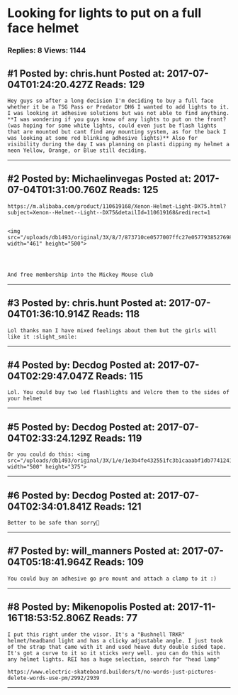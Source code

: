 # Looking for lights to put on a full face helmet

### Replies: 8 Views: 1144

## \#1 Posted by: chris.hunt Posted at: 2017-07-04T01:24:20.427Z Reads: 129

```
Hey guys so after a long decision I'm deciding to buy a full face whether it be a TSG Pass or Predator DH6 I wanted to add lights to it. I was looking at adhesive solutions but was not able to find anything. **I was wondering if you guys know of any lights to put on the front? (was hoping for some white lights, could even just be flash lights that are mounted but cant find any mounting system, as for the back I was looking at some red blinking adhesive lights)** Also for visibility during the day I was planning on plasti dipping my helmet a neon Yellow, Orange, or Blue still deciding.
```

---
## \#2 Posted by: Michaelinvegas Posted at: 2017-07-04T01:31:00.760Z Reads: 125

```
https://m.alibaba.com/product/110619168/Xenon-Helmet-Light-DX75.html?subject=Xenon--Helmet--Light--DX75&detailId=110619168&redirect=1


<img src="/uploads/db1493/original/3X/8/7/873710ce0577007ffc27e05779385276980392a1.JPG" width="461" height="500">




And free membership into the Mickey Mouse club
```

---
## \#3 Posted by: chris.hunt Posted at: 2017-07-04T01:36:10.914Z Reads: 118

```
Lol thanks man I have mixed feelings about them but the girls will like it :slight_smile:
```

---
## \#4 Posted by: Decdog Posted at: 2017-07-04T02:29:47.047Z Reads: 115

```
Lol. You could buy two led flashlights and Velcro them to the sides of your helmet
```

---
## \#5 Posted by: Decdog Posted at: 2017-07-04T02:33:24.129Z Reads: 119

```
Or you could do this: <img src="/uploads/db1493/original/3X/1/e/1e3b4fe432551fc3b1caaabf1db77412411ba5fe.JPG" width="500" height="375">
```

---
## \#6 Posted by: Decdog Posted at: 2017-07-04T02:34:01.841Z Reads: 121

```
Better to be safe than sorry🤣
```

---
## \#7 Posted by: will_manners Posted at: 2017-07-04T05:18:41.964Z Reads: 109

```
You could buy an adhesive go pro mount and attach a clamp to it :)
```

---
## \#8 Posted by: Mikenopolis Posted at: 2017-11-16T18:53:52.806Z Reads: 77

```
I put this right under the visor. It's a "Bushnell TRKR" helmet/headband light and has a clicky adjustable angle. I just took of the strap that came with it and used heave duty double sided tape. It's got a curve to it so it sticks very well. you can do this with any helmet lights. REI has a huge selection, search for "head lamp"

https://www.electric-skateboard.builders/t/no-words-just-pictures-delete-words-use-pm/2992/2939
```

---
